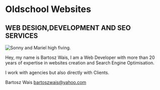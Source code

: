 # Oldschool Websites
## WEB DESIGN,DEVELOPMENT AND SEO SERVICES

![Sonny and Mariel high fiving.](https://content.codecademy.com/courses/learn-cpp/community-challenge/highfive.gif)

Hey, my name is Bartosz Wais, I am a Web Developer with more than 20 years of 
expertise in websites creation and Search Engine Optimisation. 

I work with agencies but also directly with Clients.

Bartosz Wais bartoszwais@yahoo.com
